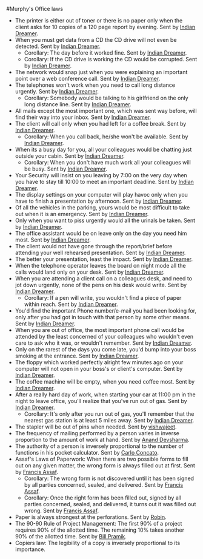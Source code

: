 #Murphy's Office laws
* The printer is either out of toner or there is no paper only when the client asks for 10 copies of a 120 page report by evening. Sent by [Indian Dreamer](mailto:indiandreamer_2000@hotmail.com).
* When you must get data from a CD the CD drive will not even be detected. Sent by [Indian Dreamer](mailto:indiandreamer_2000@hotmail.com).
    * Corollary: The day before it worked fine. Sent by [Indian Dreamer](mailto:indiandreamer_2000@hotmail.com).
    * Corollary: If the CD drive is working the CD would be corrupted. Sent by [Indian Dreamer](mailto:indiandreamer_2000@hotmail.com).
* The network would snap just when you were explaining an important point over a web conference call. Sent by [Indian Dreamer](mailto:indiandreamer_2000@hotmail.com).
* The telephones won't work when you need to call long distance urgently. Sent by [Indian Dreamer](mailto:indiandreamer_2000@hotmail.com).
   * Corollary: Somebody would be talking to his girlfriend on the only long distance line. Sent by [Indian Dreamer](mailto:indiandreamer_2000@hotmail.com).
* All mails except the most important one, which was sent way before, will find their way into your inbox. Sent by [Indian Dreamer](mailto:indiandreamer_2000@hotmail.com).
* The client will call only when you had left for a coffee break. Sent by [Indian Dreamer](mailto:indiandreamer_2000@hotmail.com).
    * Corollary: When you call back, he/she won't be available. Sent by [Indian Dreamer](mailto:indiandreamer_2000@hotmail.com).
* When its a busy day for you, all your colleagues would be chatting just outside your cabin. Sent by [Indian Dreamer](mailto:indiandreamer_2000@hotmail.com).
    * Corollary: When you don't have much work all your colleagues will be busy. Sent by [Indian Dreamer](mailto:indiandreamer_2000@hotmail.com).
* Your Security will insist on you leaving by 7:00 on the very day when you have to stay till 10:00 to meet an important deadline. Sent by [Indian Dreamer](mailto:indiandreamer_2000@hotmail.com).
* The display settings on your computer will play havoc only when you have to finish a presentation by afternoon. Sent by [Indian Dreamer](mailto:indiandreamer_2000@hotmail.com).
* Of all the vehicles in the parking, yours would be most difficult to take out when it is an emergency. Sent by [Indian Dreamer](mailto:indiandreamer_2000@hotmail.com).
* Only when you want to piss urgently would all the urinals be taken. Sent by [Indian Dreamer](mailto:indiandreamer_2000@hotmail.com).
* The office assistant would be on leave only on the day you need him most. Sent by [Indian Dreamer](mailto:indiandreamer_2000@hotmail.com).
* The client would not have gone through the report/brief before attending your well rehearsed presentation. Sent by [Indian Dreamer](mailto:indiandreamer_2000@hotmail.com).
* The better your presentation, least the impact. Sent by [Indian Dreamer](mailto:indiandreamer_2000@hotmail.com).
* When the telephone operator leaves the board on night mode all the calls would land only on your desk. Sent by [Indian Dreamer](mailto:indiandreamer_2000@hotmail.com).
* When you are attending a client call on a colleagues desk, and need to jot down urgently, none of the pens on his desk would write. Sent by [Indian Dreamer](mailto:indiandreamer_2000@hotmail.com).
    * Corollary: If a pen will write, you wouldn't find a piece of paper within reach. Sent by [Indian Dreamer](mailto:indiandreamer_2000@hotmail.com).
* You'd find the important Phone number/e-mail you had been looking for, only after you had got in touch with that person by some other means. Sent by [Indian Dreamer](mailto:indiandreamer_2000@hotmail.com).
* When you are out of office, the most important phone call would be attended by the least concerned of your colleagues who wouldn't even care to ask who it was, or wouldn't remember. Sent by [Indian Dreamer](mailto:indiandreamer_2000@hotmail.com).
* Only on the rarest of the days you come late, you'd bump into your boss smoking at the entrance. Sent by [Indian Dreamer](mailto:indiandreamer_2000@hotmail.com).
* The floppy which worked perfectly alright few minutes ago on your computer will not open in your boss's or client's computer. Sent by [Indian Dreamer](mailto:indiandreamer_2000@hotmail.com).
* The coffee machine will be empty, when you need coffee most. Sent by [Indian Dreamer](mailto:indiandreamer_2000@hotmail.com).
* After a really hard day of work, when starting your car at 11:00 pm in the night to leave office, you'll realize that you've run out of gas. Sent by [Indian Dreamer](mailto:indiandreamer_2000@hotmail.com).
    * Corollary: It's only after you run out of gas, you'll remember that the nearest gas station is at least 5 miles away. Sent by [Indian Dreamer](mailto:indiandreamer_2000@hotmail.com).
* The stapler will be out of pins when needed. Sent by [vishwajeet](mailto:svish2002@yahoo.com).
* The frequency of mailing performed by a person varies in inverse proportion to the amount of work at hand. Sent by [Anand Devsharma](mailto:a_devsharma@mail.com).
* The authority of a person is inversely proportional to the number of functions in his pocket calculator. Sent by [Carlo Concato](mailto:carlo.concato@virgilio.it).
* Assaf's Laws of Paperwork: When there are two possible forms to fill out on any given matter, the wrong form is always filled out at first. Sent by [Francis Assaf](mailto:fassaf@charter.net).
    * Corollary: The wrong form is not discovered until it has been signed by all parties concerned, sealed, and delivered. Sent by [Francis Assaf](mailto:fassaf@charter.net).
    * Corollary: Once the right form has been filled out, signed by all parties concerned, sealed, and delivered, it turns out it was filled out wrong. Sent by [Francis Assaf](mailto:fassaf@charter.net).
* Paper is always strongest at the perforations. Sent by [Robin](mailto:rgmpaine@hotmail.com).
* The 90-90 Rule of Project Management: The first 90% of a project requires 90% of the allotted time. The remaining 10% takes another 90% of the allotted time. Sent by [Bill Pramik](mailto:Bill.Pramik@pgs.com).
* Copiers law: The legibility of a copy is inversely proportional to its importance.